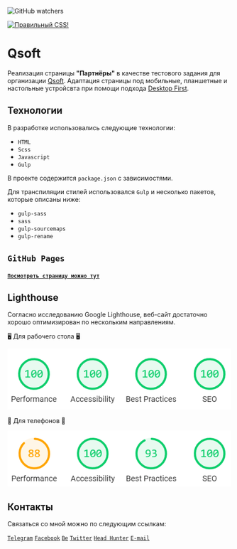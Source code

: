 ![GitHub watchers](https://img.shields.io/github/watchers/anpilogov-com/european-legal-ervice?style=social) 
<p>
 <a href="http://jigsaw.w3.org/css-validator/check/referer">
   <img style="border:0;width:88px;height:31px" src="http://jigsaw.w3.org/css-validator/images/vcss-blue" alt="Правильный CSS!" />
 </a>
</p>



# Qsoft

Реализация страницы **"Партнёры"** в качестве тестового задания для организации [Qsoft](https://qsoft.ru/).
Адаптация страницы под мобильные, планшетные и настольные устройсвта при помощи подхода [Desktop First](https://designmodo.com/desktop-first-design-responsive/).

## Технологии
В разработке использовались следующие технологии:
* `HTML`
* `Scss`
* `Javascript`
* `Gulp`

В проекте содержится `package.json` с зависимостями.

Для транспиляции стилей использовался `Gulp` и несколько пакетов, которые описаны ниже:
* `gulp-sass`
* `sass`
* `gulp-sourcemaps`
* `gulp-rename`

## `GitHub Pages`

[**`Посмотреть страницу можно тут`**](https://anpilogov-com.github.io/qsoft-test-task/)
 
## Lighthouse

Согласно исследованию Google Lighthouse, веб-сайт достаточно хорошо оптимизирован по нескольким направлениям.

🖥 Для рабочего стола 🖥

![Google Lighthouse research for desktop](https://raw.githubusercontent.com/anpilogov-com/qsoft-test-task/main/images/desktop.png) 

📱 Для телефонов 📱

![Google Lighthouse research for desktop](https://raw.githubusercontent.com/anpilogov-com/qsoft-test-task/main/images/mobile.png) 

## Контакты

Связаться со мной можно по следующим ссылкам:

[`Telegram`](https://t.me/com_anpilogov) [`Facebook`](https://www.facebook.com/profile.php?id=100056203089338) [`Be`](https://www.behance.net/comanpilog39ad) [`Twitter`](https://twitter.com/anpilogov_com) [`Head Hunter`](https://hh.ru/resume/87830578ff093282cb0039ed1f79715a714e66) [`E-mail`](mailto:com.anpilogov.a.o@gmail.com)
